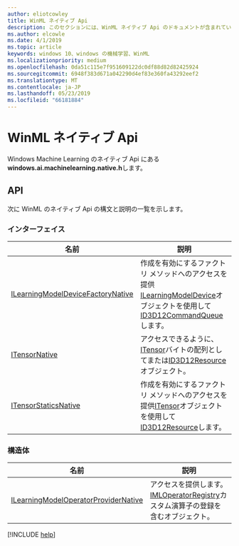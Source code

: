 ```yaml
---
author: eliotcowley
title: WinML ネイティブ Api
description: このセクションには、WinML ネイティブ Api のドキュメントが含まれています。
ms.author: elcowle
ms.date: 4/1/2019
ms.topic: article
keywords: windows 10、windows の機械学習、WinML
ms.localizationpriority: medium
ms.openlocfilehash: 0da51c115e7f951609122dc0df88d82d82425924
ms.sourcegitcommit: 6948f383d671a042290d4ef83e360fa43292eef2
ms.translationtype: MT
ms.contentlocale: ja-JP
ms.lasthandoff: 05/23/2019
ms.locfileid: "66181884"
---
```

# <a name="winml-native-apis"></a>WinML ネイティブ Api

Windows Machine Learning のネイティブ Api にある**windows.ai.machinelearning.native.h**します。

## <a name="apis"></a>API

次に WinML のネイティブ Api の構文と説明の一覧を示します。

### <a name="interfaces"></a>インターフェイス

| 名前 | 説明 |
|------|-------------|
| [ILearningModelDeviceFactoryNative](native-apis/ILearningModelDeviceFactoryNative.md) | 作成を有効にするファクトリ メソッドへのアクセスを提供[ILearningModelDevice](https://docs.microsoft.com/uwp/api/windows.ai.machinelearning.learningmodeldevice)オブジェクトを使用して[ID3D12CommandQueue](https://docs.microsoft.com/windows/desktop/api/d3d12/nn-d3d12-id3d12commandqueue)します。 |
| [ITensorNative](native-apis/ITensorNative.md) | アクセスできるように、 [ITensor](https://docs.microsoft.com/uwp/api/windows.ai.machinelearning.itensor)バイトの配列としてまたは[ID3D12Resource](https://docs.microsoft.com/windows/desktop/api/d3d12/nn-d3d12-id3d12resource)オブジェクト。 |
| [ITensorStaticsNative](native-apis/ITensorStaticsNative.md) | 作成を有効にするファクトリ メソッドへのアクセスを提供[ITensor](https://docs.microsoft.com/uwp/api/windows.ai.machinelearning.itensor)オブジェクトを使用して[ID3D12Resource](https://docs.microsoft.com/windows/desktop/api/d3d12/nn-d3d12-id3d12resource)します。 |

### <a name="structures"></a>構造体

| 名前 | 説明 |
|------|-------------|
| [ILearningModelOperatorProviderNative](native-apis/ILearningModelOperatorProviderNative.md) | アクセスを提供します。 [IMLOperatorRegistry](custom-operators/IMLOperatorRegistry.md)カスタム演算子の登録を含むオブジェクト。 |

[!INCLUDE [help](../includes/get-help.md)]

